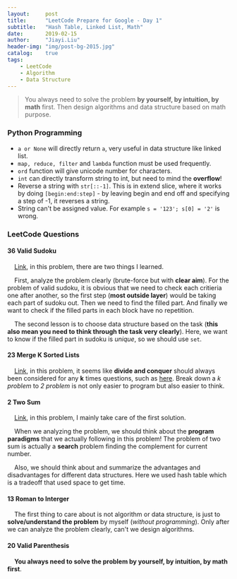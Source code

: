 ```yaml
---
layout:     post
title:      "LeetCode Prepare for Google - Day 1"
subtitle:   "Hash Table, Linked List, Math"
date:       2019-02-15
author:     "Jiayi.Liu"
header-img: "img/post-bg-2015.jpg"
catalog: 	true
tags:
    - LeetCode
    - Algorithm
    - Data Structure
---
```


>You always need to solve the problem **by yourself, by intuition, by math** first. Then design algorithms and data structure based on math purpose.

### Python Programming

* `a or None` will directly return `a`, very useful in data structure like linked list.
* `map, reduce, filter` and `lambda` function must be used frequently.
* `ord` function will give unicode number for characters.
* `int` can directly transform string to int, but need to mind the **overflow**!
* Reverse a string with `str[::-1]`. This is in extend slice, where it works by doing `[begin:end:step]` - by leaving begin and end off and specifying a step of -1, it reverses a string.
* String can't be assigned value. For example `s = '123'; s[0] = '2'` is wrong.

### LeetCode Questions

#### 36 Valid Sudoku

&nbsp;&nbsp;&nbsp;&nbsp;[Link](https://github.com/Jiayi666/LeetCode/blob/master/Python/valid-sudoku.py), in this problem, there are two things I learned.

&nbsp;&nbsp;&nbsp;&nbsp;First, analyze the problem clearly (brute-force but with **clear aim**). For the problem of valid sudoku, it is obvious that we need to check each critieria one after another, so the first step (**most outside layer**) would be taking each part of sudoku out. Then we need to find the filled part. And finally we want to check if the filled parts in each block have no repetition.

&nbsp;&nbsp;&nbsp;&nbsp;The second lesson is to choose data structure based on the task (**this also mean you need to think through the task very clearly**). Here, we want to know if the filled part in sudoku is *unique*, so we should use `set`.

#### 23 Merge K Sorted Lists

&nbsp;&nbsp;&nbsp;&nbsp;[Link](https://github.com/Jiayi666/LeetCode/blob/master/Python/merge-k-sorted-lists.py), in this problem, it seems like **divide and conquer** should always been considered for any **k** times questions, such as [here](https://leetcode.com/problems/4sum/). Break down a *k problem* to *2 problem* is not only easier to program but also easier to think.

#### 2 Two Sum

&nbsp;&nbsp;&nbsp;&nbsp;[Link](https://github.com/Jiayi666/LeetCode/blob/master/Python/two-sum.py), in this problem, I mainly take care of the first solution.

&nbsp;&nbsp;&nbsp;&nbsp;When we analyzing the problem, we should think about the **program paradigms** that we actually following in this problem! The problem of two sum is actually a **search** problem finding the complement for current number.

&nbsp;&nbsp;&nbsp;&nbsp;Also, we should think about and summarize the advantages and disadvantages for different data structures. Here we used hash table which is a tradeoff that used space to get time.

#### 13 Roman to Interger

&nbsp;&nbsp;&nbsp;&nbsp;The first thing to care about is not algorithm or data structure, is just to **solve/understand the problem** by myself (*without programming*). Only after we can analyze the problem clearly, can't we design algorithms.

#### 20 Valid Parenthesis

&nbsp;&nbsp;&nbsp;&nbsp;**You always need to solve the problem by yourself, by intuition, by math first**.